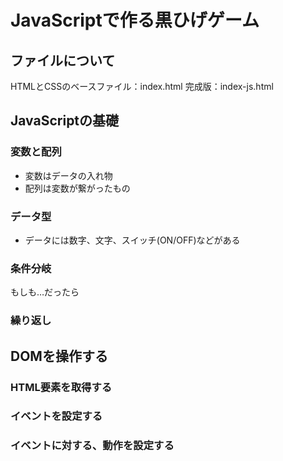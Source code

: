 # JavaScriptで作る黒ひげゲーム

## ファイルについて
HTMLとCSSのベースファイル：index.html
完成版：index-js.html

## JavaScriptの基礎
### 変数と配列
* 変数はデータの入れ物
* 配列は変数が繋がったもの
### データ型
* データには数字、文字、スイッチ(ON/OFF)などがある
### 条件分岐
もしも…だったら
### 繰り返し
	
## DOMを操作する
### HTML要素を取得する
### イベントを設定する
### イベントに対する、動作を設定する